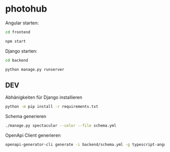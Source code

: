 # photohub

Angular starten:

```bash
cd frontend
```

```bash
npm start
```
Django starten:

```bash
cd backend
```

```bash
python manage.py runserver
```

## DEV

Abhänigkeiten für Django installieren

```bash
python -m pip install -r requirements.txt
```

Schema generieren
```bash
./manage.py spectacular --color --file schema.yml
```

OpenApi Client generieren
```bash
openapi-generator-cli generate -i backend/schema.yml -g typescript-angular -o frontend/src/app/core/modules/openapi --additional-properties fileNaming=kebab-case,withInterfaces=true --generate-alias-as-model
```
